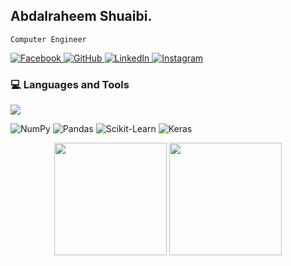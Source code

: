 ## Abdalraheem Shuaibi.

`Computer Engineer`

<p align="left">
  <a href="https://www.facebook.com/share/1B6mfftKeA/?mibextid=wwXIfr" target="_blank">
    <img alt="Facebook" title="Facebook" src="https://custom-icon-badges.demolab.com/badge/-Facebook-blue?style=for-the-badge&logo=facebook&logoColor=white&cache_seconds=3600"/>
  </a>
  <a href="https://github.com/AbdSh17" target="_blank">
    <img alt="GitHub" title="GitHub" src="https://custom-icon-badges.demolab.com/badge/-GitHub-black?style=for-the-badge&logo=github&logoColor=white&cache_seconds=3600"/>
  </a>
  <a href="..." target="_blank">
    <img alt="LinkedIn" title="LinkedIn" src="https://custom-icon-badges.demolab.com/badge/-LinkedIn-blue?style=for-the-badge&logo=linkedin&logoColor=white&cache_seconds=3600"/>
  </a>
  <a href="https://www.instagram.com/abdshuaibi11/profilecard/?igsh=MTh3ZGdqaWx4M3Zhag==" target="_blank">
    <img alt="Instagram" title="Instagram" src="https://custom-icon-badges.demolab.com/badge/-Instagram-pink?style=for-the-badge&logo=instagram&logoColor=white&cache_seconds=3600"/>
  </a>
</p>


### 💻 Languages and Tools
<p align="left">
  <a href="https://skillicons.dev">
    <img src="https://skillicons.dev/icons?i=python,java,c,html,css,javascript,bash,linux,tensorflow" />
  </a>
</p>

<!-- Additional tools: data & ML stack -->
<p align="left">
  <img alt="NumPy" title="NumPy" src="https://img.shields.io/badge/numpy-%23013243.svg?style=for-the-badge&logo=numpy&logoColor=white" />
  <img alt="Pandas" title="Pandas" src="https://img.shields.io/badge/pandas-%23150458.svg?style=for-the-badge&logo=pandas&logoColor=white" />
  <img alt="Scikit-Learn" title="Scikit-Learn" src="https://img.shields.io/badge/scikit--learn-%23F7931E.svg?style=for-the-badge&logo=scikit-learn&logoColor=white" />
  <img alt="Keras" title="Keras" src="https://img.shields.io/badge/Keras-D00000?style=for-the-badge&logo=keras&logoColor=white" />
</p>


<p align="center">
  <picture>
    <source srcset="https://github-readme-stats.vercel.app/api?username=AbdSh17&show_icons=true&include_all_commits=false&theme=vue&bg_color=00000000&icon_color=58a6ef&hide_border=true&rank_icon=github" media="(prefers-color-scheme: light), (prefers-color-scheme: no-preference)" />
    <source srcset="https://github-readme-stats.vercel.app/api?username=AbdSh17&show_icons=true&include_all_commits=false&theme=vue&text_color=ffffff&bg_color=00000000&icon_color=58a6ef&hide_border=true&rank_icon=github" media="(prefers-color-scheme: dark)" />
    <img height="180em" src="https://github-readme-stats.vercel.app/api?username=AbdSh17&show_icons=true" />
  </picture>
  <picture>
    <source srcset="https://github-readme-stats.vercel.app/api/top-langs/?username=AbdSh17&layout=compact&langs_count=10&theme=vue&text_color=ffffff&bg_color=00000000&hide_border=true&cache_seconds=3600" media="(prefers-color-scheme: dark)" />
    <source srcset="https://github-readme-stats.vercel.app/api/top-langs/?username=AbdSh17&layout=compact&langs_count=10&theme=vue&bg_color=00000000&hide_border=true&cache_seconds=3600" media="(prefers-color-scheme: light), (prefers-color-scheme: no-preference)" />
    <img height="180em" src="https://github-readme-stats.vercel.app/api/top-langs/?username=AbdSh17&layout=compact&langs_count=10" />
  </picture>
</p>
